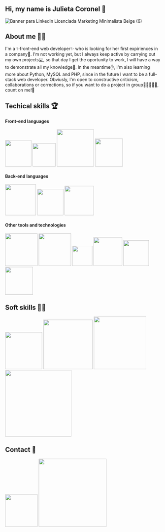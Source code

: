 ## Hi, my name is Julieta Coronel 👋
![Banner para Linkedin Licenciada Marketing Minimalista Beige (6)](https://github.com/user-attachments/assets/0e34db27-e6c1-4536-bea2-4c984490f531)
## About me 💁‍♀️
I'm a ✨front-end web developer✨ who is looking for her first expiriences in a company🏬. I'm not working yet, but I always keep active by carrying out my own projects💻, so that day I get the oportunity to work, I will have a way to demonstrate all my knowledge💪.
In the meantime✋, I'm also learning more about Python, MySQL and PHP, since in the future I want to be a full-stack web developer.
Obviusly, I'm open to constructive criticism, collaborations or corrections, so if you want to do a project in group👨🏼‍🤝‍👨🏼, count on me!🤗
## Techical skills 🏆
<h4>Front-end languages</h4>

<img width="85px" src="https://img.shields.io/badge/_-HTML-orange?style=flat-square&logo=HTML5&logoSize=auto&labelColor=%23ffffff&color=orange"> <img width="75px" src="https://img.shields.io/badge/_-CSS-%231572B6?style=flat-square&logo=CSS3&logoColor=%231572B6&logoSize=auto&labelColor=white"> <img width="120px" src="https://img.shields.io/badge/_-JavaScript-%23F7DF1E?style=flat-square&logo=JavaScript&logoColor=%23F7DF1E&logoSize=auto&labelColor=white"> <img width="90px" src="https://img.shields.io/badge/_-React-%2361DAFB?style=flat-square&logo=React&logoColor=%2361DAFB&logoSize=auto&labelColor=white">

<h4>Back-end languages</h4>

<img width="100px" src="https://img.shields.io/badge/_-Node.js-%235FA04E?style=flat-square&logo=Node.js&logoColor=%235FA04E&logoSize=auto&labelColor=white"> <img width="85px" src="https://img.shields.io/badge/_-JSON-%23000000?style=flat-square&logo=JSON&logoColor=%23000000&logoSize=auto&labelColor=white"> <img width="95px" src="https://img.shields.io/badge/_-Python-%233776AB?style=flat-square&logo=Python&logoColor=%233776AB&logoSize=auto&labelColor=white">

<h4>Other tools and technologies</h4>

<img width="105px" src="https://img.shields.io/badge/_-MongoDB-%2347A248?style=flat-square&logo=MongoDB&logoColor=%2347A248&logoSize=auto&labelColor=white"> <img width="105px" src="https://img.shields.io/badge/_-MySQL-%234479A1?style=flat-square&logo=MySQL&logoColor=%234479A1&logoSize=auto&labelColor=white"> <img width="65px" src="https://img.shields.io/badge/_-Git-%23F05032?style=flat-square&logo=Git&logoColor=%23F05032&logoSize=auto&labelColor=white"> <img width="93px" src="https://img.shields.io/badge/_-GitHub-%23181717?style=flat-square&logo=GitHub&logoColor=%23181717&logoSize=auto&labelColor=white"> <img width="83px" src="https://img.shields.io/badge/_-Figma-%23F24E1E?style=flat-square&logo=Figma&logoColor=%23F24E1E&logoSize=auto&labelColor=white"> <img width="90px" src="https://img.shields.io/badge/_-Canva-%2300C4CC?style=flat-square&logo=Canva&logoColor=%2300C4CC&logoSize=auto&labelColor=white">

## Soft skills 🙋‍♀️
<img width="120px" src="https://img.shields.io/badge/Teamwork%20%F0%9F%A4%9D-%2347A248?style=flat-square&labelColor=white"> <img width="160px" src="https://img.shields.io/badge/Problem%20solving%20%F0%9F%91%8D-%23F04D35?style=flat-square&labelColor=white"> <img width="170px" src="https://img.shields.io/badge/Customer%20service%20%F0%9F%98%83-%2300945E?style=flat-square&labelColor=white"> <img width="215px" src="https://img.shields.io/badge/Effective%20communication%20%F0%9F%93%A2-%23FF6633?style=flat-square&labelColor=white">

## Contact 📲

<a href="https://www.linkedin.com/in/julietaabrilcoronel" ><img width="105px" src="https://img.shields.io/badge/_%20-LinkedIn-%230A66C2?style=flat-square&logo=LinkedIn&logoColor=%230A66C2&logoSize=auto&labelColor=white"></a> <img width="220px" src="https://img.shields.io/badge/_%20-juliecoronell26%40gmail.com-%23EA4335?style=flat-square&logo=Gmail&logoColor=%23EA4335&logoSize=auto&labelColor=white">













<!--
**JuliCoronel/JuliCoronel** is a ✨ _special_ ✨ repository because its `README.md` (this file) appears on your GitHub profile.

Here are some ideas to get you started:

- 🔭 I’m currently working on ...
- 🌱 I’m currently learning ...
- 👯 I’m looking to collaborate on ...
- 🤔 I’m looking for help with ...
- 💬 Ask me about ...
- 📫 How to reach me: ...
- 😄 Pronouns: ...
- ⚡ Fun fact: ...
-->
